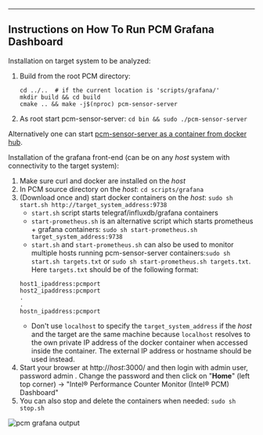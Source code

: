 --------------------------------------------------------------------------------
Instructions on How To Run PCM Grafana Dashboard
--------------------------------------------------------------------------------

Installation on target system to be analyzed:
1.  Build from the root PCM directory:
    ```
    cd ../..  # if the current location is 'scripts/grafana/'
    mkdir build && cd build
    cmake .. && make -j$(nproc) pcm-sensor-server
    ```
2.  As root start pcm-sensor-server:
    `cd bin && sudo ./pcm-sensor-server`

Alternatively one can start [pcm-sensor-server as a container from docker hub](../../doc/DOCKER_README.md).

Installation of the grafana front-end (can be on any *host* system with connectivity to the target system):
1.  Make sure curl and docker are installed on the *host*
2.  In PCM source directory on the *host*: `cd scripts/grafana`
3.  (Download once and) start docker containers on the *host*: `sudo sh start.sh http://target_system_address:9738`
       - `start.sh` script starts telegraf/influxdb/grafana containers
       - `start-prometheus.sh` is an alternative script which starts prometheus + grafana containers: `sudo sh start-prometheus.sh target_system_address:9738`
       - `start.sh` and `start-prometheus.sh` can also be used to monitor multiple hosts running pcm-sensor-server containers:`sudo sh start.sh targets.txt` or `sudo sh start-prometheus.sh targets.txt`. Here `targets.txt` should be of the following format:
       ```properties
       host1_ipaddress:pcmport
       host2_ipaddress:pcmport
       .
       .
       hostn_ipaddress:pcmport
       ```
       - Don't use `localhost` to specify the `target_system_address` if the *host* and the target are the same machine because `localhost` resolves to the own private IP address of the docker container when accessed inside the container. The external IP address or hostname should be used instead.
4.  Start your browser at http://*host*:3000/ and then login with admin user, password admin . Change the password and then click on "**Home**" (left top corner) -> "Intel&reg; Performance Counter Monitor (Intel&reg; PCM) Dashboard"
5.  You can also stop and delete the containers when needed: `sudo sh stop.sh`


![pcm grafana output](https://raw.githubusercontent.com/wiki/opcm/pcm/pcm-dashboard-full.png)
